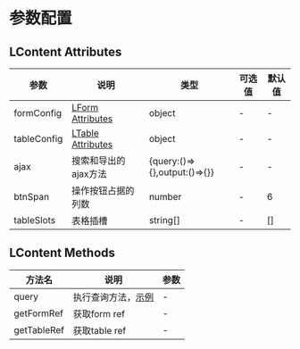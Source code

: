 # 参数配置

## LContent Attributes
| 参数    | 说明     | 类型    | 可选值      | 默认值 |
|---------|----------|---------|-------------|--------|
| formConfig | [LForm Attributes](/guide/l-form/options.md#lform-attributes) | object | - | - |
| tableConfig | [LTable Attributes](/guide/l-table/options.md#ltable-attributes) | object| - |-|
| ajax | 搜索和导出的ajax方法 | {query:()=>{},output:()=>{}} | - | - |
| btnSpan | 操作按钮占据的列数 | number | - | 6 |
| tableSlots | 表格插槽 | string[] | - | [] |

## LContent Methods
| 方法名    | 说明     | 参数    |
|---------|----------|---------|
| query | 执行查询方法，[示例](/guide/l-content/use.md) | - |
| getFormRef | 获取form ref | - |
| getTableRef | 获取table ref | - |
